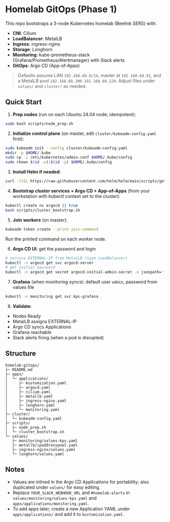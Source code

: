 # Homelab GitOps (Phase 1)

This repo bootstraps a 3-node Kubernetes homelab (Beelink SER5) with:
- **CNI**: Cilium
- **LoadBalancer**: MetalLB
- **Ingress**: ingress-nginx
- **Storage**: Longhorn
- **Monitoring**: kube-prometheus-stack (Grafana/Prometheus/Alertmanager) with Slack alerts
- **GitOps**: Argo CD (App-of-Apps)

> Defaults assume LAN `192.168.68.0/24`, master at `192.168.68.91`, and a MetalLB pool `192.168.68.200-192.168.68.220`.
> Adjust files under `values/` and `cluster/` as needed.

## Quick Start

1) **Prep nodes** (run on each Ubuntu 24.04 node; idempotent):
```bash
sudo bash scripts/node_prep.sh
```

2) **Initialize control plane** (on master, edit `cluster/kubeadm-config.yaml` first):
```bash
sudo kubeadm init --config cluster/kubeadm-config.yaml
mkdir -p $HOME/.kube
sudo cp -i /etc/kubernetes/admin.conf $HOME/.kube/config
sudo chown $(id -u):$(id -g) $HOME/.kube/config
```

3) **Install Helm if needed**:
```bash
curl -fsSL https://raw.githubusercontent.com/helm/helm/main/scripts/get-helm-3 | bash
```

4) **Bootstrap cluster services + Argo CD + App-of-Apps** (from your workstation with kubectl context set to the cluster):
```bash
kubectl create ns argocd || true
bash scripts/cluster_bootstrap.sh
```

5) **Join workers** (on master):
```bash
kubeadm token create --print-join-command
```
Run the printed command on each worker node.

6) **Argo CD UI**: get the password and login
```bash
# service EXTERNAL-IP from MetalLB (type LoadBalancer)
kubectl -n argocd get svc argocd-server
# get initial password
kubectl -n argocd get secret argocd-initial-admin-secret -o jsonpath='{.data.password}' | base64 -d; echo
```

7) **Grafana** (when monitoring syncs): default user `admin`, password from values file
```bash
kubectl -n monitoring get svc kps-grafana
```

8) **Validate**:
- Nodes Ready
- MetalLB assigns EXTERNAL-IP
- Argo CD syncs Applications
- Grafana reachable
- Slack alerts firing (when a pod is disrupted)

## Structure

```
homelab-gitops/
├─ README.md
├─ apps/
│  └─ applications/
│     ├─ kustomization.yaml
│     ├─ argocd.yaml
│     ├─ cilium.yaml
│     ├─ metallb.yaml
│     ├─ ingress-nginx.yaml
│     ├─ longhorn.yaml
│     └─ monitoring.yaml
├─ cluster/
│  └─ kubeadm-config.yaml
├─ scripts/
│  ├─ node_prep.sh
│  └─ cluster_bootstrap.sh
└─ values/
   ├─ monitoring/values-kps.yaml
   ├─ metallb/ipaddresspool.yaml
   ├─ ingress-nginx/values.yaml
   └─ longhorn/values.yaml
```

## Notes
- Values are inlined in the Argo CD Applications for portability; also duplicated under `values/` for easy editing.
- Replace `YOUR_SLACK_WEBHOOK_URL` and `#homelab-alerts` in `values/monitoring/values-kps.yaml` and `apps/applications/monitoring.yaml`.
- To add apps later, create a new Application YAML under `apps/applications/` and add it to `kustomization.yaml`.
